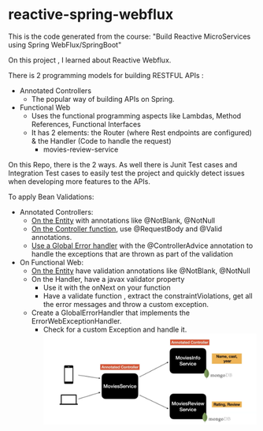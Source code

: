 # reactive-spring-webflux
This is the code generated from the course: "Build Reactive MicroServices using Spring WebFlux/SpringBoot"

On this project , I learned about Reactive Webflux. 

There is 2 programming models for building RESTFUL APIs :
- Annotated Controllers
  - The popular way of building APIs on Spring.
- Functional Web
  - Uses the functional programming aspects like Lambdas, Method References, Functional Interfaces
  - It has 2 elements: the Router (where Rest endpoints are configured) & the Handler (Code to handle the request)
    - movies-review-service

On this Repo, there is the 2 ways. As well there is Junit Test cases and Integration Test cases to easily test the project and quickly detect issues when developing more features to the APIs.

To apply Bean Validations:
- Annotated Controllers: 
  - [On the Entity](https://github.com/ErikBustos/reactive-spring-webflux-course/blob/main/movies-info-service/src/main/java/com/reactivespring/domain/MovieInfo.java#L23) with annotations like @NotBlank, @NotNull
  - [On the Controller function](https://github.com/ErikBustos/reactive-spring-webflux-course/blob/main/movies-info-service/src/main/java/com/reactivespring/controller/MoviesInfoController.java#L49), use @RequestBody and @Valid annotations.
  - [Use a Global Error handler](https://github.com/ErikBustos/reactive-spring-webflux-course/blob/main/movies-info-service/src/main/java/com/reactivespring/exceptionhandler/GlobalErrorHandler.java#L17) with the @ControllerAdvice annotation to handle the exceptions that are thrown as part of the validation 
- On Functional Web:
  - [On the Entity]() have validation annotations like @NotBlank, @NotNull
  - On the Handler, have a javax validator property
    - Use it with the onNext on your function
    - Have a validate function , extract the constraintViolations, get all the error messages and throw a custom exception.
  - Create a GlobalErrorHandler that implements the ErrorWebExceptionHandler.
    - Check for a custom Exception and handle it.
![Application Diagram](https://github.com/ErikBustos/reactive-spring-webflux-course/blob/main/ApplicationDiagram.png?raw=true)
